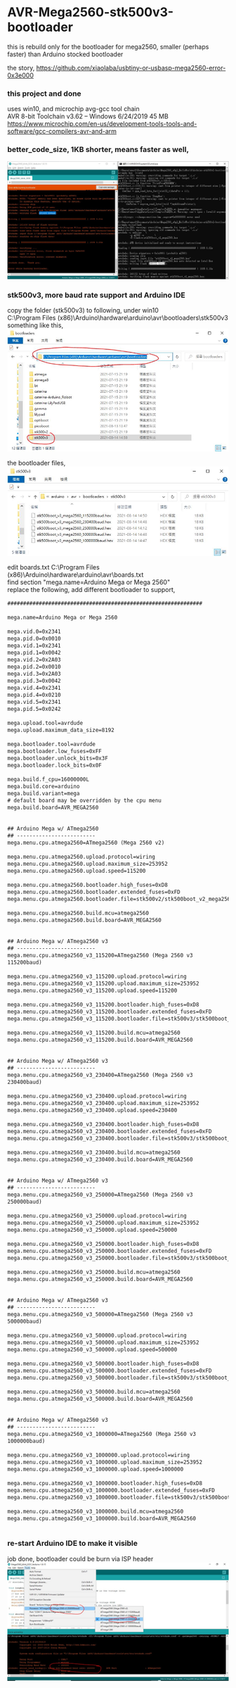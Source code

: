 # AVR-Mega2560-stk500v3-bootloader
this is rebuild only for the bootloader for mega2560, smaller (perhaps faster) than Arduino stocked bootloader  

the story, https://github.com/xiaolaba/usbtiny-or-usbasp-mega2560-error-0x3e000

### this project and done  
uses win10, and microchip avg-gcc tool chain  
AVR 8-bit Toolchain v3.62 – Windows 	6/24/2019 	45 MB  
https://www.microchip.com/en-us/development-tools-tools-and-software/gcc-compilers-avr-and-arm


### better_code_size, 1KB shorter, means faster as well,
![better_code_size.JPG](better_code_size.JPG)  

### stk500v3, more baud rate support and Arduino IDE  
copy the folder (stk500v3) to following, under win10  
C:\Program Files (x86)\Arduino\hardware\arduino\avr\bootloaders\stk500v3\
something like this,
![stk500v3_folder.JPG](stk500v3_folder.JPG)  

the bootloader files,
![stk500v3_files.JPG](stk500v3_files.JPG)  



edit boards.txt
C:\Program Files (x86)\Arduino\hardware\arduino\avr\boards.txt  
find section "mega.name=Arduino Mega or Mega 2560"  
replace the following, add different bootloader to support,  
```
##############################################################

mega.name=Arduino Mega or Mega 2560

mega.vid.0=0x2341
mega.pid.0=0x0010
mega.vid.1=0x2341
mega.pid.1=0x0042
mega.vid.2=0x2A03
mega.pid.2=0x0010
mega.vid.3=0x2A03
mega.pid.3=0x0042
mega.vid.4=0x2341
mega.pid.4=0x0210
mega.vid.5=0x2341
mega.pid.5=0x0242

mega.upload.tool=avrdude
mega.upload.maximum_data_size=8192

mega.bootloader.tool=avrdude
mega.bootloader.low_fuses=0xFF
mega.bootloader.unlock_bits=0x3F
mega.bootloader.lock_bits=0x0F

mega.build.f_cpu=16000000L
mega.build.core=arduino
mega.build.variant=mega
# default board may be overridden by the cpu menu
mega.build.board=AVR_MEGA2560


## Arduino Mega w/ ATmega2560
## -------------------------
mega.menu.cpu.atmega2560=ATmega2560 (Mega 2560 v2)

mega.menu.cpu.atmega2560.upload.protocol=wiring
mega.menu.cpu.atmega2560.upload.maximum_size=253952
mega.menu.cpu.atmega2560.upload.speed=115200

mega.menu.cpu.atmega2560.bootloader.high_fuses=0xD8
mega.menu.cpu.atmega2560.bootloader.extended_fuses=0xFD
mega.menu.cpu.atmega2560.bootloader.file=stk500v2/stk500boot_v2_mega2560.hex

mega.menu.cpu.atmega2560.build.mcu=atmega2560
mega.menu.cpu.atmega2560.build.board=AVR_MEGA2560


## Arduino Mega w/ ATmega2560 v3
## -------------------------
mega.menu.cpu.atmega2560_v3_115200=ATmega2560 (Mega 2560 v3 115200baud)

mega.menu.cpu.atmega2560_v3_115200.upload.protocol=wiring
mega.menu.cpu.atmega2560_v3_115200.upload.maximum_size=253952
mega.menu.cpu.atmega2560_v3_115200.upload.speed=115200

mega.menu.cpu.atmega2560_v3_115200.bootloader.high_fuses=0xD8
mega.menu.cpu.atmega2560_v3_115200.bootloader.extended_fuses=0xFD
mega.menu.cpu.atmega2560_v3_115200.bootloader.file=stk500v3/stk500boot_v3_mega2560_115200baud.hex

mega.menu.cpu.atmega2560_v3_115200.build.mcu=atmega2560
mega.menu.cpu.atmega2560_v3_115200.build.board=AVR_MEGA2560


## Arduino Mega w/ ATmega2560 v3
## -------------------------
mega.menu.cpu.atmega2560_v3_230400=ATmega2560 (Mega 2560 v3 230400baud)

mega.menu.cpu.atmega2560_v3_230400.upload.protocol=wiring
mega.menu.cpu.atmega2560_v3_230400.upload.maximum_size=253952
mega.menu.cpu.atmega2560_v3_230400.upload.speed=230400

mega.menu.cpu.atmega2560_v3_230400.bootloader.high_fuses=0xD8
mega.menu.cpu.atmega2560_v3_230400.bootloader.extended_fuses=0xFD
mega.menu.cpu.atmega2560_v3_230400.bootloader.file=stk500v3/stk500boot_v3_mega2560_230400baud.hex

mega.menu.cpu.atmega2560_v3_230400.build.mcu=atmega2560
mega.menu.cpu.atmega2560_v3_230400.build.board=AVR_MEGA2560


## Arduino Mega w/ ATmega2560 v3
## -------------------------
mega.menu.cpu.atmega2560_v3_250000=ATmega2560 (Mega 2560 v3 250000baud)

mega.menu.cpu.atmega2560_v3_250000.upload.protocol=wiring
mega.menu.cpu.atmega2560_v3_250000.upload.maximum_size=253952
mega.menu.cpu.atmega2560_v3_250000.upload.speed=250000

mega.menu.cpu.atmega2560_v3_250000.bootloader.high_fuses=0xD8
mega.menu.cpu.atmega2560_v3_250000.bootloader.extended_fuses=0xFD
mega.menu.cpu.atmega2560_v3_250000.bootloader.file=stk500v3/stk500boot_v3_mega2560_250000baud.hex

mega.menu.cpu.atmega2560_v3_250000.build.mcu=atmega2560
mega.menu.cpu.atmega2560_v3_250000.build.board=AVR_MEGA2560


## Arduino Mega w/ ATmega2560 v3
## -------------------------
mega.menu.cpu.atmega2560_v3_500000=ATmega2560 (Mega 2560 v3 500000baud)

mega.menu.cpu.atmega2560_v3_500000.upload.protocol=wiring
mega.menu.cpu.atmega2560_v3_500000.upload.maximum_size=253952
mega.menu.cpu.atmega2560_v3_500000.upload.speed=500000

mega.menu.cpu.atmega2560_v3_500000.bootloader.high_fuses=0xD8
mega.menu.cpu.atmega2560_v3_500000.bootloader.extended_fuses=0xFD
mega.menu.cpu.atmega2560_v3_500000.bootloader.file=stk500v3/stk500boot_v3_mega2560_500000baud.hex

mega.menu.cpu.atmega2560_v3_500000.build.mcu=atmega2560
mega.menu.cpu.atmega2560_v3_500000.build.board=AVR_MEGA2560


## Arduino Mega w/ ATmega2560 v3
## -------------------------
mega.menu.cpu.atmega2560_v3_1000000=ATmega2560 (Mega 2560 v3 1000000baud)

mega.menu.cpu.atmega2560_v3_1000000.upload.protocol=wiring
mega.menu.cpu.atmega2560_v3_1000000.upload.maximum_size=253952
mega.menu.cpu.atmega2560_v3_1000000.upload.speed=1000000

mega.menu.cpu.atmega2560_v3_1000000.bootloader.high_fuses=0xD8
mega.menu.cpu.atmega2560_v3_1000000.bootloader.extended_fuses=0xFD
mega.menu.cpu.atmega2560_v3_1000000.bootloader.file=stk500v3/stk500boot_v3_mega2560_1000000baud.hex

mega.menu.cpu.atmega2560_v3_1000000.build.mcu=atmega2560
mega.menu.cpu.atmega2560_v3_1000000.build.board=AVR_MEGA2560


```



### re-start Arduino IDE to make it visible
job done, bootloader could be burn via ISP header
![Arduino_IDE_view.JPG](Arduino_IDE_view.JPG)  
